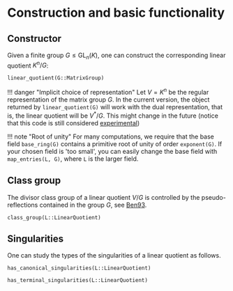 # Construction and basic functionality

## Constructor

Given a finite group $G\leq \operatorname{GL}_n(K)$, one can construct the
corresponding linear quotient $K^n/G$:
```@docs
linear_quotient(G::MatrixGroup)
```

!!! danger "Implicit choice of representation"
    Let $V = K^n$ be the regular representation of the matrix group $G$. In the current
    version, the object returned by `linear_quotient(G)` will work with the dual
    representation, that is, the linear quotient will be $V^\ast/G$. This might change
    in the future (notice that this code is still considered [experimental](https://docs.oscar-system.org/dev/Experimental/intro/))

!!! note "Root of unity"
    For many computations, we require that the base field `base_ring(G)` contains a
    primitive root of unity of order `exponent(G)`.
    If your chosen field is 'too small', you can easily change the base field with
    `map_entries(L, G)`, where `L` is the larger field.

## Class group

The divisor class group of a linear quotient $V/G$ is controlled by the pseudo-reflections
contained in the group $G$, see [Ben93](@cite).
```@docs
class_group(L::LinearQuotient)
```

## Singularities

One can study the types of the singularities of a linear quotient as follows.
```@docs
has_canonical_singularities(L::LinearQuotient)
```
```@docs
has_terminal_singularities(L::LinearQuotient)
```
